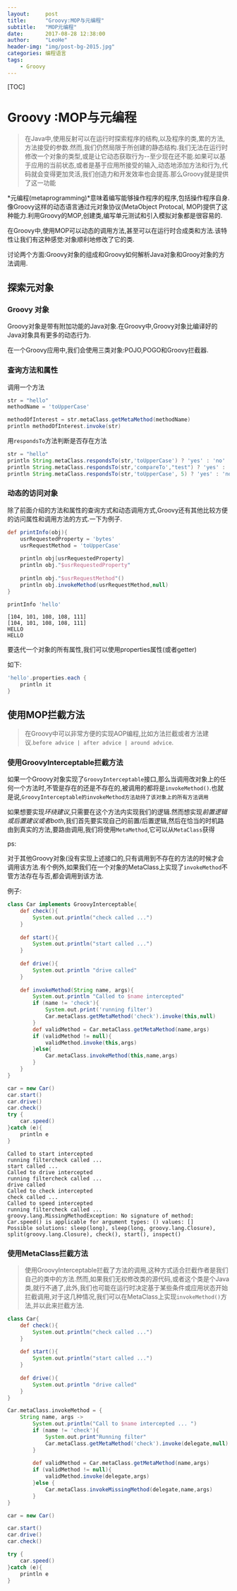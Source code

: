 ```yaml
---
layout:     post
title:      "Groovy:MOP与元编程"
subtitle:   "MOP元编程"
date:       2017-08-28 12:38:00
author:     "LeoHe"
header-img: "img/post-bg-2015.jpg"
categories: 编程语言
tags:
    - Groovy	
---
```


[TOC]

# Groovy :MOP与元编程

> 在Java中,使用反射可以在运行时探索程序的结构,以及程序的类,累的方法,方法接受的参数.然而,我们仍然局限于所创建的静态结构.我们无法在运行时修改一个对象的类型,或是让它动态获取行为--至少现在还不能.如果可以基于应用的当前状态,或者是基于应用所接受的输入,动态地添加方法和行为,代码就会变得更加灵活,我们创造力和开发效率也会提高.那么Groovy就是提供了这一功能

*元编程(metaprogramming)*意味着编写能够操作程序的程序,包括操作程序自身.像Groovy这样的动态语言通过元对象协议(MetaObject Protocal, MOP)提供了这种能力.利用Groovy的MOP,创建类,编写单元测试和引入模拟对象都是很容易的.

在Groovy中,使用MOP可以动态的调用方法,甚至可以在运行时合成类和方法.该特性让我们有这种感觉:对象顺利地修改了它的类.

讨论两个方面:Groovy对象的组成和Groovy如何解析Java对象和Grooy对象的方法调用.

## 探索元对象

### Groovy 对象

Groovy对象是带有附加功能的Java对象.在Groovy中,Groovy对象比编译好的Java对象具有更多的动态行为.

在一个Groovy应用中,我们会使用三类对象:POJO,POGO和Groovy拦截器.



### 查询方法和属性

调用一个方法

```groovy
str = "hello"
methodName = 'toUpperCase'

methodOfInterest = str.metaClass.getMetaMethod(methodName)
println methodOfInterest.invoke(str)
```

用`respondsTo`方法判断是否存在方法

```groovy
str = "hello"
println String.metaClass.respondsTo(str,'toUpperCase') ? 'yes' : 'no'  //yes
println String.metaClass.respondsTo(str,'compareTo',"test") ? 'yes' : 'no' //yes
println String.metaClass.respondsTo(str,'toUpperCase', 5) ? 'yes' : 'no' //no
```



### 动态的访问对象

除了前面介绍的方法和属性的查询方式和动态调用方式,Groovy还有其他比较方便的访问属性和调用方法的方式.一下为例子.

```groovy
def printInfo(obj){
    usrRequestedProperty = 'bytes'
    usrRequestMethod = 'toUpperCase'
    
    println obj[usrRequestedProperty]
    println obj."$usrRequestedProperty"
    
    println obj."$usrRequestMethod"()
    println obj.invokeMethod(usrRequestMethod,null)
}

printInfo 'hello'
```

```console
[104, 101, 108, 108, 111]
[104, 101, 108, 108, 111]
HELLO
HELLO
```

要迭代一个对象的所有属性,我们可以使用properties属性(或者getter)

如下:

```groovy
'hello'.properties.each {
    println it
}
```

## 使用MOP拦截方法

> 在Groovy中可以非常方便的实现AOP编程,比如方法拦截或者方法建议.`before advice | after advice | around advice`.

### 使用GroovyInterceptable拦截方法

如果一个Groovy对象实现了`GroovyInterceptable`接口,那么当调用改对象上的任何一个方法时,不管是存在的还是不存在的,被调用的都将是`invokeMethod()`.也就是说,`GroovyInterceptable的invokeMethod方法劫持了该对象上的所有方法调用`

如果想要实现*环绕建议*,只需要在这个方法内实现我们的逻辑.然而想实现*前置逻辑或后置建议或者both*,我们首先要实现自己的前置/后置逻辑,然后在恰当的时机路由到真实的方法,要路由调用,我们将使用`MetaMethod`,它可以从`MetaClass`获得

ps:

对于其他Groovy对象(没有实现上述接口的,只有调用到不存在的方法的时候才会调用该方法.有个例外,如果我们在一个对象的MetaClass上实现了`invokeMethod`不管方法存在与否,都会调用到该方法.

例子:

```groovy
class Car implements GroovyInterceptable{
    def check(){
        System.out.println("check called ...")
    }
    
    def start(){
        System.out.println("start called ...")
    }
    
    def drive(){
        System.out.println "drive called"
    }
    
    def invokeMethod(String name, args){
        System.out.println "Called to $name intercepted"
        if (name != 'check'){
            System.out.print('running filter')
            Car.metaClass.getMetaMethod('check').invoke(this,null)
        }
        def validMethod = Car.metaClass.getMetaMethod(name,args)
        if (validMethod != null){
            validMethod.invoke(this,args)
        }else{
            Car.metaClass.invokeMethod(this,name,args)
        }
    }
}

car = new Car()
car.start()
car.drive()
car.check()
try {
    car.speed()
}catch (e){
    println e
}

```

```console
Called to start intercepted
running filtercheck called ...
start called ...
Called to drive intercepted
running filtercheck called ...
drive called
Called to check intercepted
check called ...
Called to speed intercepted
running filtercheck called ...
groovy.lang.MissingMethodException: No signature of method: Car.speed() is applicable for argument types: () values: []
Possible solutions: sleep(long), sleep(long, groovy.lang.Closure), split(groovy.lang.Closure), check(), start(), inspect()

```



### 使用MetaClass拦截方法

> 使用GroovyInterceptable拦截了方法的调用,这种方式适合拦截作者是我们自己的类中的方法.然而,如果我们无权修改类的源代码,或者这个类是个Java类,就行不通了,此外,我们也可能在运行时决定基于某些条件或应用状态开始拦截调用,对于这几种情况,我们可以在MetaClass上实现`invokeMethod()`方法,并以此来拦截方法.

```groovy
class Car{
    def check(){
        System.out.println("check called ...")
    }
    
    def start(){
        System.out.println("start called ...")
    }
    
    def drive(){
        System.out.println "drive called"
    }
}

Car.metaClass.invokeMethod = {
    String name, args ->
        System.out.println("Call to $name intercepted ... ")
        if (name != 'check'){
            System.out.print"Running filter"
            Car.metaClass.getMetaMethod('check').invoke(delegate,null)
        }
        
        def validMethod = Car.metaClass.getMetaMethod(name,args)
        if (validMethod != null){
            validMethod.invoke(delegate,args)
        }else {
            Car.metaClass.invokeMissingMethod(delegate,name,args)
        }
}

car = new Car()

car.start()
car.drive()
car.check()

try {
    car.speed()
}catch (e){
    println e
}
```

